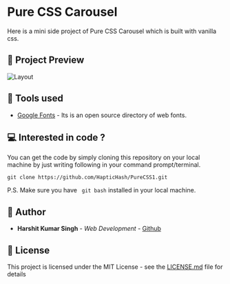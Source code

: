 # Pure CSS Carousel
Here is a mini side project of Pure CSS Carousel which is built with vanilla css.

##  :mag_right: Project Preview
![Layout](https://HapticHash.github.io/PureCSS1/images/preview.png)

##  :wrench: Tools used
* [Google Fonts](https://fonts.google.com/) - Its is an open source directory of web fonts.


##   :computer: Interested in code ?

You can get the code by simply cloning this repository on your local machine by just writing following in your command prompt/terminal. 
```
git clone https://github.com/HapticHash/PureCSS1.git
```
P.S. Make sure you have ``` git bash``` installed in your local machine.


##  :busts_in_silhouette: Author

* **Harshit Kumar Singh** - *Web Development* - [Github](https://github.com/HapticHash)

##  :page_facing_up: License

This project is licensed under the MIT License - see the [LICENSE.md](LICENSE.md) file for details
